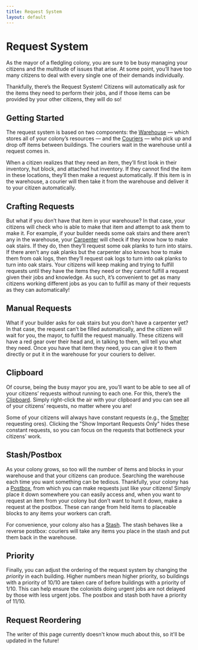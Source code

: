 ```yaml
---
title: Request System
layout: default
---
```

# Request System

As the mayor of a fledgling colony, you are sure to be busy managing your citizens and the multitude of issues that arise. At some point, you’ll have too many citizens to deal with every single one of their demands individually.

Thankfully, there’s the Request System! Citizens will automatically ask for the items they need to perform their jobs, and if those items can be provided by your other citizens, they will do so! 

## Getting Started

The request system is based on two components: the [Warehouse](../../source/buildings/warehouse) — which stores all of your colony’s resources — and the [Couriers](../../source/workers/courier) — who pick up and drop off items between buildings. The couriers wait in the warehouse until a request comes in.

When a citizen realizes that they need an item, they’ll first look in their inventory, hut block, and attached hut inventory. If they cannot find the item in these locations, they’ll then make a request automatically. If this item is in the warehouse, a courier will then take it from the warehouse and deliver it to your citizen automatically.

## Crafting Requests

But what if you don’t have that item in your warehouse? In that case, your citizens will check who is able to make that item and attempt to ask them to make it. For example, if your builder needs some oak stairs and there aren’t any in the warehouse, your [Carpenter](../../source/workers/carpenter) will check if they know how to make oak stairs. If they do, then they’ll request some oak planks to turn into stairs. If there aren’t any oak planks but the carpenter also knows how to make them from oak logs, then they’ll request oak logs to turn into oak planks to turn into oak stairs. Your citizens will keep making and trying to fulfill requests until they have the items they need or they cannot fulfill a request given their jobs and knowledge. As such, it’s convenient to get as many citizens working different jobs as you can to fulfill as many of their requests as they can automatically!

## Manual Requests
<!-- Put a picture of the red gear for manual requests here!-->
What if your builder asks for oak stairs but you don’t have a carpenter yet? In that case, the request can’t be filled automatically, and the citizen will wait for you, the mayor, to fulfill the request manually. These citizens will have a red gear over their head and, in talking to them, will tell you what they need. Once you have that item they need, you can give it to them directly or put it in the warehouse for your couriers to deliver.

## Clipboard

Of course, being the busy mayor you are, you’ll want to be able to see all of your citizens’ requests without running to each one. For this, there’s the [Clipboard](../../source/items/clipboard). Simply right-click the air with your clipboard and you can see all of your citizens’ requests, no matter where you are!

Some of your citizens will always have constant requests (e.g., the [Smelter](../../source/workers/smelter) requesting ores). Clicking the "Show Important Requests Only" hides these constant requests, so you can focus on the requests that bottleneck your citizens' work.

## Stash/Postbox

As your colony grows, so too will the number of items and blocks in your warehouse and that your citizens can produce. Searching the warehouse each time you want something can be tedious. Thankfully, your colony has a [Postbox](../../source/items/postbox), from which you can make requests just like your citizens! Simply place it down somewhere you can easily access and, when you want to request an item from your colony but don’t want to hunt it down, make a request at the postbox. These can range from held items to placeable blocks to any items your workers can craft.

For convenience, your colony also has a [Stash](../../source/items/stash). The stash behaves like a reverse postbox: couriers will take any items you place in the stash and put them back in the warehouse.

## Priority

Finally, you can adjust the ordering of the request system by changing the *priority* in each building. Higher numbers mean higher priority, so buildings with a priority of 10/10 are taken care of before buildings with a priority of 1/10. This can help ensure the colonists doing urgent jobs are not delayed by those with less urgent jobs. The postbox and stash both have a priority of 11/10.

## Request Reordering

The writer of this page currently doesn't know much about this, so it'll be updated in the future!
